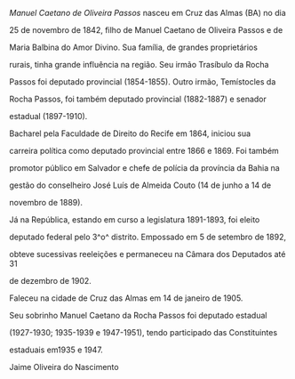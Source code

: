 

*Manuel Caetano de Oliveira Passos* nasceu em Cruz das Almas (BA) no dia

25 de novembro de 1842, filho de Manuel Caetano de Oliveira Passos e de

Maria Balbina do Amor Divino. Sua família, de grandes proprietários

rurais, tinha grande influência na região. Seu irmão Trasíbulo da Rocha

Passos foi deputado provincial (1854-1855). Outro irmão, Temístocles da

Rocha Passos, foi também deputado provincial (1882-1887) e senador

estadual (1897-1910).



Bacharel pela Faculdade de Direito do Recife em 1864, iniciou sua

carreira política como deputado provincial entre 1866 e 1869. Foi também

promotor público em Salvador e chefe de polícia da província da Bahia na

gestão do conselheiro José Luís de Almeida Couto (14 de junho a 14 de

novembro de 1889).



Já na República, estando em curso a legislatura 1891-1893, foi eleito

deputado federal pelo 3^o^ distrito. Empossado em 5 de setembro de 1892,

obteve sucessivas reeleições e permaneceu na Câmara dos Deputados até 31

de dezembro de 1902.



Faleceu na cidade de Cruz das Almas em 14 de janeiro de 1905.



Seu sobrinho Manuel Caetano da Rocha Passos foi deputado estadual

(1927-1930; 1935-1939 e 1947-1951), tendo participado das Constituintes

estaduais em1935 e 1947.



Jaime Oliveira do Nascimento



